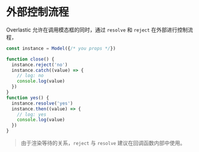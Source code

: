 # 外部控制流程

Overlastic 允许在调用模态框的同时，通过 `resolve` 和 `reject` 在外部进行控制流程，

```ts
const instance = Model({/* you props */})

function close() {
  instance.reject('no')
  instance.catch((value) => {
    // log: no
    console.log(value)
  })
}
function yes() {
  instance.resolve('yes')
  instance.then((value) => {
    // log: yes
    console.log(value)
  })
}
```

> 由于渲染等待的关系，`reject` 与 `resolve` 建议在回调函数内部中使用。
